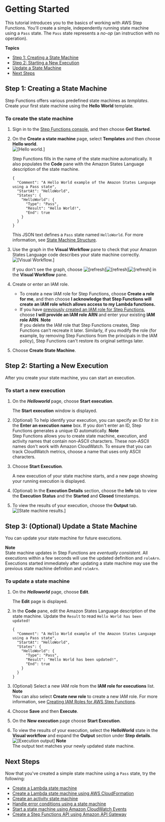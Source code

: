 # Getting Started<a name="getting-started"></a>

This tutorial introduces you to the basics of working with AWS Step Functions\. You'll create a simple, independently running state machine using a `Pass` state\. The `Pass` state represents a *no\-op* \(an instruction with no operation\)\.

**Topics**
+ [Step 1: Creating a State Machine](#create-state-machine-step-1)
+ [Step 2: Starting a New Execution](#create-state-machine-step-2)
+ [Update a State Machine](#update-state-machine-step-3)
+ [Next Steps](#next-steps)

## Step 1: Creating a State Machine<a name="create-state-machine-step-1"></a>

Step Functions offers various predefined state machines as *templates*\. Create your first state machine using the **Hello World** template\.

### To create the state machine<a name="create-state-machine"></a>

1. Sign in to the [Step Functions console](https://console.aws.amazon.com/states/home), and then choose **Get Started**\.

1. On the **Create a state machine** page, select **Templates** and then choose **Hello world**\.  
![\[Hello world.\]](http://docs.aws.amazon.com/step-functions/latest/dg/images/tutorial-create-state-machine-hello-world.png)

   Step Functions fills in the name of the state machine automatically\. It also populates the **Code** pane with the Amazon States Language description of the state machine\.

   ```
   {
     "Comment": "A Hello World example of the Amazon States Language using a Pass state",
     "StartAt": "HelloWorld",
     "States": {
       "HelloWorld": {
         "Type": "Pass",
         "Result": "Hello World!",
         "End": true
       }
     }
   }
   ```

   This JSON text defines a `Pass` state named `HelloWorld`\. For more information, see [State Machine Structure](amazon-states-language-state-machine-structure.md)\.

1. Use the graph in the **Visual Workflow** pane to check that your Amazon States Language code describes your state machine correctly\.  
![\[Visual Workflow.\]](http://docs.aws.amazon.com/step-functions/latest/dg/images/hello-state-machine-preview.png)

   If you don't see the graph, choose ![\[refresh\]](http://docs.aws.amazon.com/step-functions/latest/dg/images/tutorial-getting-started-refresh.png)![\[refresh\]](http://docs.aws.amazon.com/step-functions/latest/dg/)![\[refresh\]](http://docs.aws.amazon.com/step-functions/latest/dg/) in the **Visual Workflow** pane\.

1. Create or enter an IAM role\.
   + To create a new IAM role for Step Functions, choose **Create a role for me**, and then choose **I acknowledge that Step Functions will create an IAM role which allows access to my Lambda functions\.**
   + If you have [previously created an IAM role for Step Functions](procedure-create-iam-role.md), choose **I will provide an IAM role ARN** and enter your existing **IAM role ARN**\.
**Note**  
If you delete the IAM role that Step Functions creates, Step Functions can't recreate it later\. Similarly, if you modify the role \(for example, by removing Step Functions from the principals in the IAM policy\), Step Functions can't restore its original settings later\. 

1. Choose **Create State Machine**\.

## Step 2: Starting a New Execution<a name="create-state-machine-step-2"></a>

After you create your state machine, you can start an execution\.

### To start a new execution<a name="start-new-execution"></a>

1. On the ***Helloworld*** page, choose **Start execution**\.

   The **Start execution** window is displayed\.

1. \(Optional\) To help identify your execution, you can specify an ID for it in the **Enter an execution name** box\. If you don't enter an ID, Step Functions generates a unique ID automatically\.
**Note**  
Step Functions allows you to create state machine, execution, and activity names that contain non\-ASCII characters\. These non\-ASCII names don't work with Amazon CloudWatch\. To ensure that you can track CloudWatch metrics, choose a name that uses only ASCII characters\.

1. Choose **Start Execution**\.

   A new execution of your state machine starts, and a new page showing your running execution is displayed\.

1. \(Optional\) In the **Execution Details** section, choose the **Info** tab to view the **Execution Status** and the **Started** and **Closed** timestamps\.

1. To view the results of your execution, choose the **Output** tab\.  
![\[State machine results.\]](http://docs.aws.amazon.com/step-functions/latest/dg/images/tutorial-console-state-machine-execution-output.png)

## Step 3: \(Optional\) Update a State Machine<a name="update-state-machine-step-3"></a>

You can update your state machine for future executions\.

**Note**  
State machine updates in Step Functions are *eventually consistent*\. All executions within a few seconds will use the updated definition and `roleArn`\. Executions started immediately after updating a state machine may use the previous state machine definition and `roleArn`\.

### To update a state machine<a name="update-state-machine"></a>

1. On the ***Helloworld*** page, choose **Edit**\.

   The **Edit** page is displayed\.

1. In the **Code** pane, edit the Amazon States Language description of the state machine\. Update the `Result` to read `Hello World has been updated!`

   ```
   {
     "Comment": "A Hello World example of the Amazon States Language using a Pass state",
     "StartAt": "HelloWorld",
     "States": {
       "HelloWorld": {
         "Type": "Pass",
         "Result": "Hello World has been updated!",
         "End": true
       }
     }
   }
   ```

1. \(Optional\) Select a new IAM role from the **IAM role for executions** list\.
**Note**  
You can also select **Create new role** to create a new IAM role\. For more information, see [Creating IAM Roles for AWS Step Functions](procedure-create-iam-role.md)\.

1. Choose **Save** and then **Execute**\.

1. On the **New execution** page choose **Start Execution**\.

1. To view the results of your execution, select the **HelloWorld** state in the **Visual workflow** and expand the **Output** section under **Step details**\.  
![\[Execution output\]](http://docs.aws.amazon.com/step-functions/latest/dg/images/tutorial-console-state-machine-update-output.png)
**Note**  
The output text matches your newly updated state machine\.

## Next Steps<a name="next-steps"></a>

Now that you've created a simple state machine using a `Pass` state, try the following:
+ [Create a Lambda state machine](tutorial-creating-lambda-state-machine.md)
+ [Create a Lambda state machine using AWS CloudFormation](tutorial-lambda-state-machine-cloudformation.md)
+ [Create an activity state machine](tutorial-creating-activity-state-machine.md)
+ [Handle error conditions using a state machine](tutorial-handling-error-conditions.md)
+ [Start a state machine using Amazon CloudWatch Events](tutorial-cloudwatch-events-target.md)
+ [Create a Step Functions API using Amazon API Gateway](tutorial-api-gateway.md)
